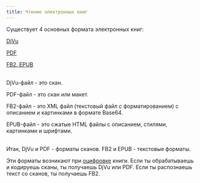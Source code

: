 ```yaml
---
title: Чтение электронных книг
---
```


Существует 4 основных формата электронных книг:

[DjVu](/en/djvu)

[PDF](/en/pdf)

[FB2, EPUB](/en/fb2-epub)
<br><br>

DjVu-файл - это скан.

PDF-файл - это скан или макет.

FB2-файл - это XML файл (текстовый файл с форматированием) с описанием и картинками в формате Base64.

EPUB-файл - это сжатые HTML файлы с описанием, стилями, картинками и шрифтами.
<br><br>

Итак, DjVu и PDF - форматы сканов. FB2 и EPUB - текстовые форматы.

Эти форматы возникают при [оцифровке](/ru/digitization) книги. Если ты обрабатываешь и кодируешь сканы, ты получаешь DjVu или PDF. Если ты распознаешь текст со сканов, ты получаешь FB2.